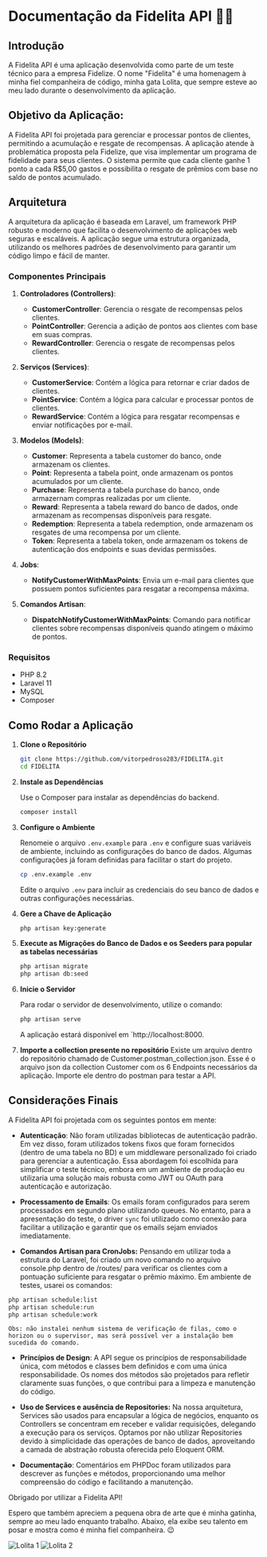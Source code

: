 # Documentação da Fidelita API 🥳💜

## Introdução

A Fidelita API é uma aplicação desenvolvida como parte de um teste técnico para a empresa Fidelize. O nome "Fidelita" é uma homenagem à minha fiel companheira de código, minha gata Lolita, que sempre esteve ao meu lado durante o desenvolvimento da aplicação.

## Objetivo da Aplicação:
A Fidelita API foi projetada para gerenciar e processar pontos de clientes, permitindo a acumulação e resgate de recompensas. A aplicação atende à problemática proposta pela Fidelize, que visa implementar um programa de fidelidade para seus clientes. O sistema permite que cada cliente ganhe 1 ponto a cada R$5,00 gastos e possibilita o resgate de prêmios com base no saldo de pontos acumulado.

## Arquitetura

A arquitetura da aplicação é baseada em Laravel, um framework PHP robusto e moderno que facilita o desenvolvimento de aplicações web seguras e escaláveis. A aplicação segue uma estrutura organizada, utilizando os melhores padrões de desenvolvimento para garantir um código limpo e fácil de manter.

### Componentes Principais

1. **Controladores (Controllers)**:
   - **CustomerController**: Gerencia o resgate de recompensas pelos clientes.
   - **PointController**: Gerencia a adição de pontos aos clientes com base em suas compras.
   - **RewardController**: Gerencia o resgate de recompensas pelos clientes.

2. **Serviços (Services)**:
   - **CustomerService**: Contém a lógica para retornar e criar dados de clientes.
   - **PointService**: Contém a lógica para calcular e processar pontos de clientes.
   - **RewardService**: Contém a lógica para resgatar recompensas e enviar notificações por e-mail.

3. **Modelos (Models)**:
   - **Customer**: Representa a tabela customer do banco, onde armazenam os clientes.
   - **Point**: Representa a tabela point, onde armazenam os pontos acumulados por um cliente.
   - **Purchase**: Representa a tabela purchase do banco, onde armazernam compras realizadas por um cliente.
   - **Reward**: Representa a tabela reward do banco de dados, onde armazenam as recompensas disponíveis para resgate.
   - **Redemption**: Representa a tabela redemption, onde armazenam os resgates de uma recompensa por um cliente.
   - **Token**: Representa a tabela token, onde armazenam os tokens de autenticação dos endpoints e suas devidas permissões.

4. **Jobs**:
   - **NotifyCustomerWithMaxPoints**: Envia um e-mail para clientes que possuem pontos suficientes para resgatar a recompensa máxima.

5. **Comandos Artisan**:
   - **DispatchNotifyCustomerWithMaxPoints**: Comando para notificar clientes sobre recompensas disponíveis quando atingem o máximo de pontos.

### Requisitos

- PHP 8.2
- Laravel 11
- MySQL 
- Composer

## Como Rodar a Aplicação

1. **Clone o Repositório**

   ```bash
   git clone https://github.com/vitorpedroso283/FIDELITA.git
   cd FIDELITA
   ```

2. **Instale as Dependências**

   Use o Composer para instalar as dependências do backend.

   ```bash
   composer install
   ```

3. **Configure o Ambiente**

   Renomeie o arquivo `.env.example` para `.env` e configure suas variáveis de ambiente, incluindo as configurações do banco de dados. Algumas configurações já foram definidas para facilitar o start do projeto.

   ```bash
   cp .env.example .env
   ```

   Edite o arquivo `.env` para incluir as credenciais do seu banco de dados e outras configurações necessárias.

4. **Gere a Chave de Aplicação**

   ```bash
   php artisan key:generate
   ```

5. **Execute as Migrações do Banco de Dados e os Seeders para popular as tabelas necessárias**

   ```bash
   php artisan migrate
   php artisan db:seed
   ```

6. **Inicie o Servidor**

   Para rodar o servidor de desenvolvimento, utilize o comando:

   ```bash
   php artisan serve
   ```

   A aplicação estará disponível em `http://localhost:8000.
   
   
7. **Importe a collection presente no repositório**
Existe um arquivo dentro do repositório chamado de  Customer.postman_collection.json. Esse é o arquivo json da collection Customer com os 6 Endpoints necessários da aplicação. Importe ele dentro do postman para testar a API.

## Considerações Finais

A Fidelita API foi projetada com os seguintes pontos em mente:

- **Autenticação**: Não foram utilizadas bibliotecas de autenticação padrão. Em vez disso, foram utilizados tokens fixos que foram fornecidos (dentro de uma tabela no BD) e um middleware personalizado foi criado para gerenciar a autenticação. Essa abordagem foi escolhida para simplificar o teste técnico, embora em um ambiente de produção eu utilizaria uma solução mais robusta como JWT ou OAuth para autenticação e autorização.
  
- **Processamento de Emails**: Os emails foram configurados para serem processados em segundo plano utilizando queues. No entanto, para a apresentação do teste, o driver `sync` foi utilizado como conexão para facilitar a utilização e garantir que os emails sejam enviados imediatamente.

- **Comandos Artisan para CronJobs:** Pensando em utilizar toda a estrutura do Laravel, foi criado um novo comando no arquivo console.php dentro de /routes/ para verificar os clientes com a pontuação suficiente para resgatar o prêmio máximo. Em ambiente de testes, usarei os comandos:
``` bash
php artisan schedule:list
php artisan schedule:run
php artisan schedule:work
```
    Obs: não instalei nenhum sistema de verificação de filas, como o horizon ou o supervisor, mas será possível ver a instalação bem sucedida do comando.

- **Princípios de Design**: A API segue os princípios de responsabilidade única, com métodos e classes bem definidos e com uma única responsabilidade. Os nomes dos métodos são projetados para refletir claramente suas funções, o que contribui para a limpeza e manutenção do código.
- **Uso de Services e ausência de Repositories:** Na nossa arquitetura, Services são usados para encapsular a lógica de negócios, enquanto os Controllers se concentram em receber e validar requisições, delegando a execução para os serviços. Optamos por não utilizar Repositories devido à simplicidade das operações de banco de dados, aproveitando a camada de abstração robusta oferecida pelo Eloquent ORM.

- **Documentação**: Comentários em PHPDoc foram utilizados para descrever as funções e métodos, proporcionando uma melhor compreensão do código e facilitando a manutenção.

Obrigado por utilizar a Fidelita API!

Espero que também apreciem a pequena obra de arte que é minha gatinha, sempre ao meu lado enquanto trabalho. Abaixo, ela exibe seu talento em posar e mostra como é minha fiel companheira. 😉

![Lolita 1](public/images/lolita.jpeg)
![Lolita 2](public/images/lolita1.jpeg)
